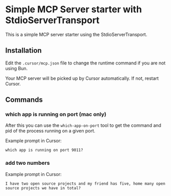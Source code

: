 # Simple MCP Server starter with StdioServerTransport

This is a simple MCP server starter using the StdioServerTransport.

## Installation

Edit the `.cursor/mcp.json` file to change the runtime command if you are not using Bun.

Your MCP server will be picked up by Cursor automatically. If not, restart Cursor.

## Commands

### which app is running on port (mac only)
After this you can use the `which-app-on-port` tool to get the command and pid of the process running on a given port.

Example prompt in Cursor:

```
which app is running on port 9011?
```

### add two numbers
Example prompt in Cursor:
```
I have two open source projects and my friend has five, home many open source projects we have in total?
```
